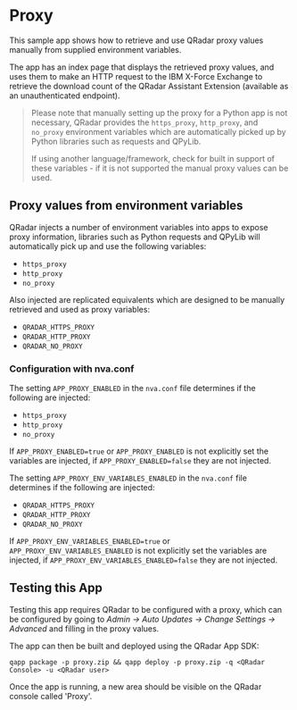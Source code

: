 # Proxy

This sample app shows how to retrieve and use QRadar proxy values manually from supplied environment variables.

The app has an index page that displays the retrieved proxy values, and uses them to make an HTTP request to the IBM
X-Force Exchange to retrieve the download count of the QRadar Assistant Extension (available as an unauthenticated
endpoint).

> Please note that manually setting up the proxy for a Python app is not necessary, QRadar provides the `https_proxy`,
> `http_proxy`, and `no_proxy` environment variables which are automatically picked up by Python libraries such as
> requests and QPyLib.
>
> If using another language/framework, check for built in support of these variables - if it is not supported the
> manual proxy values can be used.

## Proxy values from environment variables

QRadar injects a number of environment variables into apps to expose proxy information, libraries such as Python
requests and QPyLib will automatically pick up and use the following variables:

- `https_proxy`
- `http_proxy`
- `no_proxy`

Also injected are replicated equivalents which are designed to be manually retrieved and used as proxy variables:

- `QRADAR_HTTPS_PROXY`
- `QRADAR_HTTP_PROXY`
- `QRADAR_NO_PROXY`

### Configuration with nva.conf

The setting `APP_PROXY_ENABLED` in the `nva.conf` file determines if the following are injected:

- `https_proxy`
- `http_proxy`
- `no_proxy`

If `APP_PROXY_ENABLED=true` or `APP_PROXY_ENABLED` is not explicitly set the variables are injected, if
`APP_PROXY_ENABLED=false` they are not injected.

The setting `APP_PROXY_ENV_VARIABLES_ENABLED` in the `nva.conf` file determines if the following are injected:

- `QRADAR_HTTPS_PROXY`
- `QRADAR_HTTP_PROXY`
- `QRADAR_NO_PROXY`

If `APP_PROXY_ENV_VARIABLES_ENABLED=true` or `APP_PROXY_ENV_VARIABLES_ENABLED` is not explicitly set the variables are
injected, if `APP_PROXY_ENV_VARIABLES_ENABLED=false` they are not injected.

## Testing this App

Testing this app requires QRadar to be configured with a proxy, which can be configured by going to
*Admin -> Auto Updates -> Change Settings -> Advanced* and filling in the proxy values.

The app can then be built and deployed using the QRadar App SDK:

```
qapp package -p proxy.zip && qapp deploy -p proxy.zip -q <QRadar Console> -u <QRadar user>
```

Once the app is running, a new area should be visible on the QRadar console called 'Proxy'.
